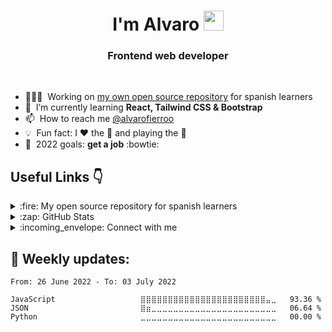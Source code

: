<h1 align="center">I'm Alvaro <a href="https://alvaro-fierro.pages.dev"><img src="https://media.giphy.com/media/hvRJCLFzcasrR4ia7z/giphy.gif" width="32px" height="32px"/></a></h1>
<h3 align="center">Frontend web developer </h3>
<br />

- 👨🏻‍💻 &nbsp;Working on [my own open source repository][repo] for spanish learners
- 🌱 &nbsp;I’m currently learning **React, Tailwind CSS & Bootstrap**
- 📫 &nbsp;How to reach me [@alvarofierroo][twitter]
- 💡 &nbsp;Fun fact: I :heart: the :musical_note: and playing the :guitar:
- 📆 &nbsp;2022 goals: **get a job** :bowtie:

## Useful Links :point_down:

<details> 
  <summary>:fire: My open source repository for spanish learners</summary>
  
  [![Readme Card](https://github-readme-stats.vercel.app/api/pin/?username=alvarofierro&repo=Basic_JS)](https://github.com/anuraghazra/github-readme-stats)
</details>

<details>
  <summary>:zap: GitHub Stats</summary>
  
  [![Alvaro's GitHub stats](https://github-readme-stats.vercel.app/api?username=alvarofierro&show_icons=true&theme=swift&layout="compact")](https://github.com/anuraghazra/github-readme-stats)
  
</details>

<details> 
  <summary>:incoming_envelope: Connect with me</summary>
  
  <a href="https://linkedin.com/in/alvaro-fierro" target="blank"><img align="center" src="https://raw.githubusercontent.com/rahuldkjain/github-profile-readme-generator/master/src/images/icons/Social/linked-in-alt.svg" alt="alvaro-fierro" height="30" width="40" /></a>
<a href="https://twitter.com/alvarofierroo" target="blank"><img align="center" src="https://raw.githubusercontent.com/rahuldkjain/github-profile-readme-generator/master/src/images/icons/Social/twitter.svg" alt="alvarofierroo" height="30" width="40" /></a>
  <a href="https://instagram.com/alvaro.fierroo" target="blank"><img align="center" src="https://raw.githubusercontent.com/rahuldkjain/github-profile-readme-generator/master/src/images/icons/Social/instagram.svg" alt="alvaro.fierroo" height="30" width="40" /></a>
  
  </details>

## 📅 Weekly updates:

<!--START_SECTION:waka-->

```text
From: 26 June 2022 - To: 03 July 2022

JavaScript                   ⣿⣿⣿⣿⣿⣿⣿⣿⣿⣿⣿⣿⣿⣿⣿⣿⣿⣿⣿⣿⣿⣿⣿⣤⣀   93.36 %
JSON                         ⣿⣶⣀⣀⣀⣀⣀⣀⣀⣀⣀⣀⣀⣀⣀⣀⣀⣀⣀⣀⣀⣀⣀⣀⣀   06.64 %
Python                       ⣀⣀⣀⣀⣀⣀⣀⣀⣀⣀⣀⣀⣀⣀⣀⣀⣀⣀⣀⣀⣀⣀⣀⣀⣀   00.00 %
```

<!--END_SECTION:waka-->

[repo]: https://github.com/AlvaroFierro/Javascript-basico
[twitter]: https://twitter.com/alvarofierroo
